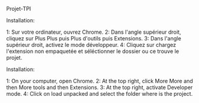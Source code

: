 Projet-TPI

Installation:

1: Sur votre ordinateur, ouvrez Chrome.
2: Dans l'angle supérieur droit, cliquez sur Plus Plus puis Plus d'outils puis Extensions.
3: Dans l'angle supérieur droit, activez le mode développeur.
4: Cliquez sur chargez l'extension non empaquetée et séléctionner le dossier ou ce trouve le projet.

Installation:

1: On your computer, open Chrome.
2: At the top right, click More More and then More tools and then Extensions.
3: At the top right, activate Developer mode.
4: Click on load unpacked and select the folder where is the project. 
